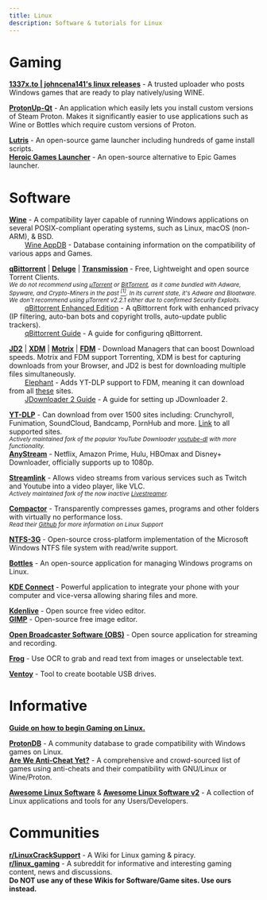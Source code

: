 ```yaml
---
title: Linux
description: Software & tutorials for Linux
---
```

# Gaming 

[**1337x.to | johncena141's linux releases**](https://1337x.to/user/johncena141/) - A trusted uploader who posts Windows games that are ready to play natively/using WINE.

[**ProtonUp-Qt**](https://davidotek.github.io/protonup-qt/) - An application which easily lets you install custom versions of Steam Proton. Makes it significantly easier to use applications such as Wine or Bottles which require custom versions of Proton.

[**Lutris**](https://lutris.net/) - An open-source game launcher including hundreds of game install scripts.  
[**Heroic Games Launcher**](https://heroicgameslauncher.com/) - An open-source alternative to Epic Games launcher.

# Software 

[**Wine**](https://www.winehq.org/) - A compatibility layer capable of running Windows applications on several POSIX-compliant operating systems, such as Linux, macOS (non-ARM), & BSD.  
&nbsp;&nbsp;&nbsp;&nbsp;&nbsp;&nbsp;&nbsp;&nbsp;[Wine AppDB](https://appdb.winehq.org/) - Database containing information on the compatibility of various apps and Games.

[**qBittorrent**](https://www.qbittorrent.org) | [**Deluge**](https://www.deluge-torrent.org) | [**Transmission**](https://transmissionbt.com/) - Free, Lightweight and open source Torrent Clients.  
*<small>We do not recommend using [µTorrent](https://www.utorrent.com) or [BitTorrent](https://www.bittorrent.com/), as it came bundled with Adware, Spyware, and Crypto-Miners in the past [<sup>[1]</sup>](https://www.trustedreviews.com/news/utorrent-silently-installing-bundled-bitcoin-mining-software-2931825). In its current state, it's Adware and Bloatware. We don't recommend using µTorrent v2.2.1 either due to confirmed Security Exploits.</small>*  
&nbsp;&nbsp;&nbsp;&nbsp;&nbsp;&nbsp;&nbsp;&nbsp;[qBittorrent Enhanced Edition](https://github.com/c0re100/qBittorrent-Enhanced-Edition/blob/-/README.md) - A qBittorrent fork with enhanced privacy (IP filtering, auto-ban bots and copyright trolls, auto-update public trackers).  
&nbsp;&nbsp;&nbsp;&nbsp;&nbsp;&nbsp;&nbsp;&nbsp;[qBittorrent Guide](https://gitlab.com/ZediAlreadyTaken/guides/-/blob/main/qbittorrent.md) - A guide for configuring qBittorrent.

[**JD2**](https://jdownloader.org/jdownloader2) | [**XDM**](https://xtremedownloadmanager.com/) | [**Motrix**](https://motrix.app/) | [**FDM**](https://www.freedownloadmanager.org/) - Download Managers that can boost Download speeds. Motrix and FDM support Torrenting, XDM is best for capturing downloads from your Browser, and JD2 is best for downloading multiple files simultaneously.  
&nbsp;&nbsp;&nbsp;&nbsp;&nbsp;&nbsp;&nbsp;&nbsp;[Elephant](https://github.com/meowcateatrat/elephant) - Adds YT-DLP support to FDM, meaning it can download from all [these](https://github.com/yt-dlp/yt-dlp/blob/master/supportedsites.md) sites.  
&nbsp;&nbsp;&nbsp;&nbsp;&nbsp;&nbsp;&nbsp;&nbsp;[JDownloader 2 Guide](https://gitlab.com/ZediAlreadyTaken/guides/-/blob/main/jdownloader2.md) - A guide for setting up JDownloader 2.

[**YT-DLP**](https://github.com/yt-dlp/yt-dlp) - Can download from over 1500 sites including: Crunchyroll, Funimation, SoundCloud, Bandcamp, PornHub and more. [Link](https://github.com/yt-dlp/yt-dlp/blob/master/supportedsites.md) to all supported sites.  
*<small>Actively maintained fork of the popular YouTube Downloader [youtube-dl](https://ytdl-org.github.io/youtube-dl/) with more functionality.</small>*  
[**AnyStream**](https://www.redfox.bz/anystream.html) - Netflix, Amazon Prime, Hulu, HBOmax and Disney+ Downloader, officially supports up to 1080p. 

[**Streamlink**](https://streamlink.github.io/) - Allows video streams from various services such as Twitch and Youtube into a video player, like VLC.  
*<small>Actively maintained fork of the now inactive [Livestreamer](https://livestreamer.io/).</small>*

[**Compactor**](https://github.com/Freaky/Compactor) - Transparently compresses games, programs and other folders with virtually no performance loss.  
*<small>Read their [Github](https://github.com/Freaky/Compactor#compatibility-with-other-operating-systems) for more information on Linux Support</small>*

[**NTFS-3G**](https://github.com/tuxera/ntfs-3g) - Open-source cross-platform implementation of the Microsoft Windows NTFS file system with read/write support.  

[**Bottles**](https://usebottles.com/) - An open-source application for managing Windows programs on Linux.

[**KDE Connect**](https://kdeconnect.kde.org/) - Powerful application to integrate your phone with your computer and vice-versa allowing sharing files and more.

[**Kdenlive**](https://kdenlive.org/en/) - Open source free video editor.  
[**GIMP**](https://www.gimp.org/) - Open-source free image editor.

[**Open Broadcaster Software (OBS)**](https://obsproject.com/) - Open source application for streaming and recording.

[**Frog**](https://getfrog.app/) - Use OCR to grab and read text from images or unselectable text.

[**Ventoy**](https://www.ventoy.net/en/index.html) - Tool to create bootable USB drives.

# Informative

[**Guide on how to begin Gaming on Linux.**](https://www.reddit.com/r/LinuxCrackSupport/wiki/index/steamdeck/)  

[**ProtonDB**](https://www.protondb.com/) - A community database to grade compatibility with Windows games on Linux.  
[**Are We Anti-Cheat Yet?**](https://areweanticheatyet.com/) - A comprehensive and crowd-sourced list of games using anti-cheats and their compatibility with GNU/Linux or Wine/Proton.

[**Awesome Linux Software**](https://luong-komorebi.github.io/Awesome-Linux-Software) & [**Awesome Linux Software v2**](https://www.fossmint.com/awesome-linux-software) - A collection of Linux applications and tools for any Users/Developers.

# Communities 

[**r/LinuxCrackSupport**](https://www.reddit.com/r/LinuxCrackSupport/wiki/index) - A Wiki for Linux gaming & piracy.  
[**r/linux_gaming**](https://www.reddit.com/r/linux_gaming/) - A subreddit for informative and interesting gaming content, news and discussions.  
**Do __NOT__ use any of these Wikis for Software/Game sites. Use ours instead.**

